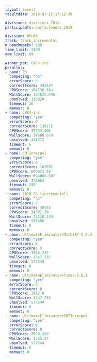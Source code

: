 ```yaml
---
layout: result
resultdate: 2019-07-23 17:12:39

divisions: divisions_2019
participants: participants_2019

division: UFLRA
track: track_incremental
n_benchmarks: 935
time_limit: 2400
mem_limit: 60

winner_par: CVC4-inc
parallel:
- name: Z3
  competing: "no"
  errorScore: 0
  correctScore: 442524
  CPUScore: 184738.544
  WallScore: 184625.696
  unsolved: 135020
  timeout: 16
  memout: 0
- name: CVC4-inc
  competing: "yes"
  errorScore: 0
  correctScore: 136172
  CPUScore: 37953.406
  WallScore: 37868.679
  unsolved: 441372
  timeout: 6
  memout: 0
- name: SMTInterpol
  competing: "yes"
  errorScore: 0
  correctScore: 103581
  CPUScore: 699622.68
  WallScore: 694806.907
  unsolved: 473963
  timeout: 245
  memout: 0
- name: 2018-Z3 (incremental)
  competing: "no"
  errorScore: 0
  correctScore: 40078
  CPUScore: 24381.39
  WallScore: 24220.149
  unsolved: 537466
  timeout: 0
  memout: 0
- name: UltimateEliminator+MathSAT-5.5.4
  competing: "yes"
  errorScore: 0
  correctScore: 0
  CPUScore: 2810.235
  WallScore: 1347.337
  unsolved: 577544
  timeout: 0
  memout: 0
- name: UltimateEliminator+Yices-2.6.1
  competing: "yes"
  errorScore: 0
  correctScore: 0
  CPUScore: 2812.8
  WallScore: 1347.753
  unsolved: 577544
  timeout: 0
  memout: 0
- name: UltimateEliminator+SMTInterpol
  competing: "yes"
  errorScore: 0
  correctScore: 0
  CPUScore: 2820.189
  WallScore: 1355.27
  unsolved: 577544
  timeout: 0
  memout: 0
---
```

